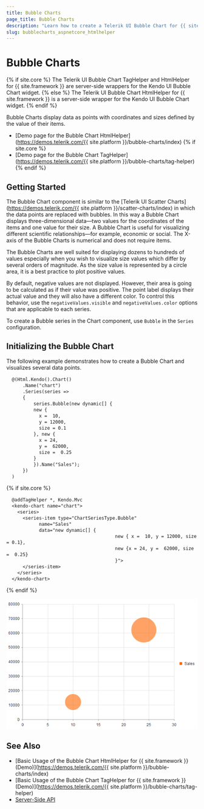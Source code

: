 ```yaml
---
title: Bubble Charts
page_title: Bubble Charts
description: "Learn how to create a Telerik UI Bubble Chart for {{ site.framework }} to visualize data points and how to set its properties."
slug: bubblecharts_aspnetcore_htmlhelper
---
```


# Bubble Charts

{% if site.core %}
The Telerik UI Bubble Chart TagHelper and HtmlHelper for {{ site.framework }} are server-side wrappers for the Kendo UI Bubble Chart widget.
{% else %}
The Telerik UI Bubble Chart HtmlHelper for {{ site.framework }} is a server-side wrapper for the Kendo UI Bubble Chart widget.
{% endif %}

Bubble Charts display data as points with coordinates and sizes defined by the value of their items.

* [Demo page for the Bubble Chart HtmlHelper](https://demos.telerik.com/{{ site.platform }}/bubble-charts/index)
{% if site.core %}
* [Demo page for the Bubble Chart TagHelper](https://demos.telerik.com/{{ site.platform }}/bubble-charts/tag-helper)
{% endif %}

## Getting Started

The Bubble Chart component is similar to the [Telerik UI Scatter Charts](https://demos.telerik.com/{{ site.platform }}/scatter-charts/index) in which the data points are replaced with bubbles. In this way a Bubble Chart displays three-dimensional data&mdash;two values for the coordinates of the items and one value for their size. A Bubble Chart is useful for visualizing different scientific relationships&mdash;for example, economic or social. The X-axis of the Bubble Charts is numerical and does not require items.

The Bubble Charts are well suited for displaying dozens to hundreds of values especially when you wish to visualize size values which differ by several orders of magnitude. As the size value is represented by a circle area, it is a best practice to plot positive values.

By default, negative values are not displayed. However, their area is going to be calculated as if their value was positive. The point label displays their actual value and they will also have a different color. To control this behavior, use the `negativeValues.visible` and `negativeValues.color` options that are applicable to each series.

To create a Bubble series in the Chart component, use `Bubble` in the `Series` configuration.

## Initializing the Bubble Chart

The following example demonstrates how to create a Bubble Chart and visualizes several data points.

```HtmlHelper
  @(Html.Kendo().Chart()
      .Name("chart")
      .Series(series =>
      {
          series.Bubble(new dynamic[] {
          new {
            x =  10,
            y = 12000,
            size = 0.1
          }, new {
            x = 24,
            y =  62000,
            size =  0.25
          }
          }).Name("Sales");
      })
  )
```
{% if site.core %}
```TagHelper
  @addTagHelper *, Kendo.Mvc
  <kendo-chart name="chart">
    <series>
      <series-item type="ChartSeriesType.Bubble" 
            name="Sales"
            data="new dynamic[] {
                                        new { x =  10, y = 12000, size = 0.1}, 
                                        new {x = 24, y =  62000, size =  0.25}
                                        }">
      </series-item>
    </series>
  </kendo-chart>
```
{% endif %}

 ![A sample Bubble Chart](images/chart-bubble.png)

## See Also

* [Basic Usage of the Bubble Chart HtmlHelper for {{ site.framework }} (Demo)](https://demos.telerik.com/{{ site.platform }}/bubble-charts/index)
* [Basic Usage of the Bubble Chart TagHelper for {{ site.framework }} (Demo)](https://demos.telerik.com/{{ site.platform }}/bubble-charts/tag-helper)
* [Server-Side API](/api/chart)
